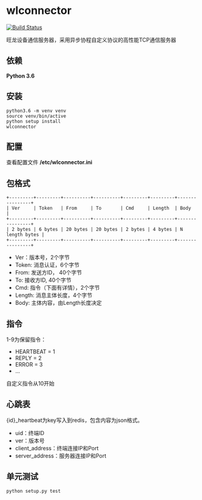 # wlconnector

[![Build Status](https://www.travis-ci.org/erhuabushuo/wlconnector.svg?branch=master)](https://www.travis-ci.org/erhuabushuo/wlconnector)

旺龙设备通信服务器，采用异步协程自定义协议的高性能TCP通信服务器

## 依赖

**Python 3.6**

## 安装

    python3.6 -m venv venv
    source venv/bin/active
    python setup install
    wlconnector

## 配置

查看配置文件 **/etc/wlconnector.ini**

## 包格式

    +---------+---------+----------+----------+---------+---------+----------------+
    | Ver     | Token   | From     | To       | Cmd     | Length  | Body           |
    +---------+---------+----------+----------+---------+---------+----------------+
    | 2 bytes | 6 bytes | 20 bytes | 20 bytes | 2 bytes | 4 bytes | N length bytes |
    +---------+---------+----------+----------+---------+---------+----------------+

* Ver：版本号，2个字节
* Token: 消息认证，6个字节
* From: 发送方ID， 40个字节
* To: 接收方ID, 40个字节
* Cmd: 指令（下面有详情），2个字节
* Length: 消息主体长度，4个字节
* Body: 主体内容，由Length长度决定

## 指令

1-9为保留指令：

* HEARTBEAT = 1
* REPLY = 2
* ERROR = 3
* ...

自定义指令从10开始

## 心跳表

{id}_heartbeat为key写入到redis，包含内容为json格式。

* uid：终端ID
* ver：版本号
* client_address：终端连接IP和Port
* server_address：服务器连接IP和Port


## 单元测试

    python setup.py test
